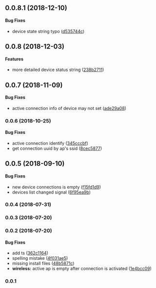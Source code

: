 <a name="0.0.8.1"></a>
## 0.0.8.1 (2018-12-10)


#### Bug Fixes

*   device state string typo ([d535744c](d535744c))



<a name="0.0.8"></a>
## 0.0.8 (2018-12-03)


#### Features

*   more detailed device status string ([238b2711](238b2711))



<a name="0.0.7"></a>
## 0.0.7 (2018-11-09)


#### Bug Fixes

*   active connection info of device may not set ([ade29a08](ade29a08))



<a name="0.0.6"></a>
### 0.0.6 (2018-10-25)


#### Bug Fixes

*   active connection identify ([345cccbf](345cccbf))
*   get connection uuid by ap's ssid ([8cec5877](8cec5877))



<a name="0.0.5"></a>
## 0.0.5 (2018-09-10)


#### Bug Fixes

*   new device connections is empty ([f15fd1d9](f15fd1d9))
*   devices list changed signal ([6f95ea9b](6f95ea9b))



<a name="0.0.4"></a>
### 0.0.4 (2018-07-31)




<a name="0.0.3"></a>
### 0.0.3 (2018-07-20)




<a name="0.0.2"></a>
### 0.0.2 (2018-07-20)


#### Bug Fixes

*   add ts ([362c1164](362c1164))
*   spelling mistake ([4f031ae5](4f031ae5))
*   missing install files ([48b5871c](48b5871c))
* **wireless:**  active ap is empty after connection is activated ([1e4bcc09](1e4bcc09))



### 0.0.1
